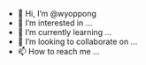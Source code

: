 - 👋 Hi, I’m @wyoppong
- 👀 I’m interested in ...
- 🌱 I’m currently learning ...
- 💞️ I’m looking to collaborate on ...
- 📫 How to reach me ...

<!---
wyoppong/wyoppong is a ✨ special ✨ repository because its `README.md` (this file) appears on your GitHub profile.
You can click the Preview link to take a look at your changes.
--->
